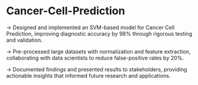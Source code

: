 # Cancer-Cell-Prediction

-> Designed and implemented an SVM-based model for Cancer Cell Prediction, improving diagnostic accuracy by 98% through rigorous testing and validation.

-> Pre-processed large datasets with normalization and feature extraction, collaborating with data scientists to reduce false-positive rates by 20%.

-> Documented findings and presented results to stakeholders, providing actionable insights that informed future 
research and applications.
